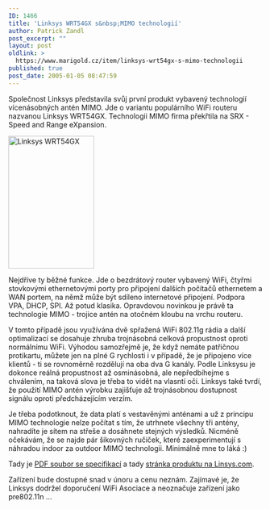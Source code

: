 ```yaml
---
ID: 1466
title: 'Linksys WRT54GX s&nbsp;MIMO technologií'
author: Patrick Zandl
post_excerpt: ""
layout: post
oldlink: >
  https://www.marigold.cz/item/linksys-wrt54gx-s-mimo-technologii
published: true
post_date: 2005-01-05 08:47:59
---
```

<p>Společnost Linksys představila svůj první produkt vybavený technologií vícenásobných antén MIMO. Jde o variantu populárního WiFi routeru nazvanou Linksys WRT54GX. Technologii MIMO firma překřtila na SRX - Speed and Range eXpansion. </p>


<div class="rightbox"><img src="/wp-content/uploads/1/20050105-wrt54gx.jpg" alt="Linksys WRT54GX" width="170" height="263" /></div>
<p>Nejdříve ty běžné funkce. Jde o bezdrátový router vybavený WiFi, čtyřmi stovkovými ethernetovými porty pro připojení dalších počítačů ethernetem a WAN portem, na němž může být sdíleno internetové připojení. Podpora VPA, DHCP, SPI. Až potud klasika. Opravdovou novinkou je právě ta technologie MIMO - trojice antén na otočném kloubu na vrchu routeru. </p>

<p>V tomto případě jsou využívána dvě spřažená WiFi 802.11g rádia a další optimalizací se dosahuje zhruba trojnásobná celková propustnost oproti normálnímu WiFi. Výhodou samozřejmě je, že když nemáte patřičnou protikartu, můžete jen na plné G rychlosti i v případě, že je připojeno více klientů - ti se rovnoměrně rozdělují na oba dva G kanály. Podle Linksysu je dokonce reálná propustnost až osminásobná, ale nepředbíhejme s chválením, na taková slova je třeba to vidět na vlasntí oči. Linksys také tvrdí, že použití MIMO antén výrobku zajišťuje až trojnásobnou dostupnost signálu oproti předcházejícím verzím. </p>

<p>Je třeba podotknout, že data platí s vestavěnými anténami a už z principu MIMO technologie nelze počítat s tím, že utrhnete všechny tři antény, nahradíte je sítem na střeše a dosáhnete stejných výsledků. Nicméně očekávám, že se najde pár šikovných ručiček, které zaexperimentují s náhradou indoor za outdoor MIMO technologii. Minimálně mne to láká :)</p>

<p>Tady je <a href="ftp://ftp.linksys.com/datasheet/wrt54gx-ds.pdf">PDF soubor se specifikací</a> a tady <a href="http://www.linksys.com/products/product.asp?grid=33&amp;scid=35&amp;prid=670">stránka produktu na Linsys.com</a>.</p>

<p>Zařízení bude dostupné snad v únoru a cenu neznám. Zajímavé je, že Linksys dodržel doporučení WiFi Asociace a neoznačuje zařízení jako pre802.11n &#8230;
</p>
